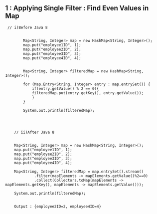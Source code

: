 

##  1 : Applying Single Filter : Find Even Values in Map

 
	 // i)Before Java 8 
	 
                        
			Map<String, Integer> map = new HashMap<String, Integer>();
			map.put("employee1ID", 1);
			map.put("employee2ID", 2);
			map.put("employee3ID", 3);
			map.put("employee4ID", 4);	


			Map<String, Integer> filteredMap = new HashMap<String, Integer>();

			for (Map.Entry<String, Integer> entry : map.entrySet()) {
				if(entry.getValue() % 2 == 0){
				filteredMap.put(entry.getKey(), entry.getValue());
				}
			}

			System.out.println(filteredMap);

  
  
  
        // ii)After Java 8

                
		Map<String, Integer> map = new HashMap<String, Integer>();
		map.put("employee1ID", 1);
		map.put("employee2ID", 2);
		map.put("employee3ID", 3);
		map.put("employee4ID", 4);	
		
		Map<String, Integer> filteredMap = map.entrySet().stream()
				 .filter(mapElements -> mapElements.getValue()%2==0)
				 .collect(Collectors.toMap(mapElements -> mapElements.getKey(), mapElements -> mapElements.getValue()));

		System.out.println(filteredMap); 
 
 
        Output : {employee2ID=2, employee4ID=4}
        
